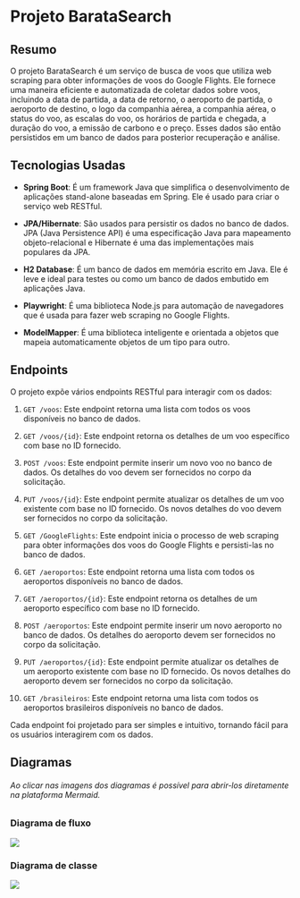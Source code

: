 # Projeto BarataSearch

## Resumo
O projeto BarataSearch é um serviço de busca de voos que utiliza web scraping para obter informações de voos do Google Flights. Ele fornece uma maneira eficiente e automatizada de coletar dados sobre voos, incluindo a data de partida, a data de retorno, o aeroporto de partida, o aeroporto de destino, o logo da companhia aérea, a companhia aérea, o status do voo, as escalas do voo, os horários de partida e chegada, a duração do voo, a emissão de carbono e o preço. Esses dados são então persistidos em um banco de dados para posterior recuperação e análise.

## Tecnologias Usadas
- **Spring Boot**: É um framework Java que simplifica o desenvolvimento de aplicações stand-alone baseadas em Spring. Ele é usado para criar o serviço web RESTful.

- **JPA/Hibernate**: São usados para persistir os dados no banco de dados. JPA (Java Persistence API) é uma especificação Java para mapeamento objeto-relacional e Hibernate é uma das implementações mais populares da JPA.

- **H2 Database**: É um banco de dados em memória escrito em Java. Ele é leve e ideal para testes ou como um banco de dados embutido em aplicações Java.

- **Playwright**: É uma biblioteca Node.js para automação de navegadores que é usada para fazer web scraping no Google Flights.

- **ModelMapper**: É uma biblioteca inteligente e orientada a objetos que mapeia automaticamente objetos de um tipo para outro.

## Endpoints
O projeto expõe vários endpoints RESTful para interagir com os dados:

1. `GET /voos`: Este endpoint retorna uma lista com todos os voos disponíveis no banco de dados.

2. `GET /voos/{id}`: Este endpoint retorna os detalhes de um voo específico com base no ID fornecido.

3. `POST /voos`: Este endpoint permite inserir um novo voo no banco de dados. Os detalhes do voo devem ser fornecidos no corpo da solicitação.

4. `PUT /voos/{id}`: Este endpoint permite atualizar os detalhes de um voo existente com base no ID fornecido. Os novos detalhes do voo devem ser fornecidos no corpo da solicitação.

5. `GET /GoogleFlights`: Este endpoint inicia o processo de web scraping para obter informações dos voos do Google Flights e persisti-las no banco de dados.

6. `GET /aeroportos`: Este endpoint retorna uma lista com todos os aeroportos disponíveis no banco de dados.

7. `GET /aeroportos/{id}`: Este endpoint retorna os detalhes de um aeroporto específico com base no ID fornecido.

8. `POST /aeroportos`: Este endpoint permite inserir um novo aeroporto no banco de dados. Os detalhes do aeroporto devem ser fornecidos no corpo da solicitação.

9. `PUT /aeroportos/{id}`: Este endpoint permite atualizar os detalhes de um aeroporto existente com base no ID fornecido. Os novos detalhes do aeroporto devem ser fornecidos no corpo da solicitação.

10. `GET /brasileiros`: Este endpoint retorna uma lista com todos os aeroportos brasileiros disponíveis no banco de dados.

Cada endpoint foi projetado para ser simples e intuitivo, tornando fácil para os usuários interagirem com os dados.

## Diagramas
###### Ao clicar nas imagens dos diagramas é possível para abrir-los diretamente na plataforma Mermaid.

### Diagrama de fluxo
[![](https://mermaid.ink/img/pako:eNqdk89y2jAQxl9FozNh_AdM8KEzAQKhM53OlKaHGg6KvICmttcjibQ0w8O0PeTUY5_AL9aVbUhIL219suT9fvvtZ-mBS0yBx3yd4We5Fdqy95Nlwei5SuZF9VMqXLGLi1dslIy3IhepYKXQgiEzoO9V9YhsRGsrFiC03K4a7aiWjJNbs6u-aYUshbUqwEmr7zlYjYa2mACNJWpLK2ApQUwDv0c0LWlckyZ-cnWsHWNB-iwDzTRIuCMMM5gpqayoHqsf1AzZrm3cUiZ-jbl-hlk4-5IsaZRgjHhJaZXXjXL6TPkOSjTKot4zVVjQYgNMYk6R3IlCullplvQ0wbQhzHzKc406d_hfYJzL0_zMON8aCFpQxIaJsxHOogiSD_h_IQRNCDXgb8dvNNMgWUgtSlVs_hBqYUqKID-O2yhmT4pbqzIGa7C7p-JTSM7nDHGTAZtmarO1x9hmDefGmf3HxG9q5Tx5a9oeR69tPzpe54Hjy8AdZV5TXidTla94h-dAv06ldFUe3Pclt1vIYcljek2F_rTky-JAdWJHZ2tfSB5bvYMO35V0sGGixEaLnMdrkRnaLUXxETE_FtGSxw_8C4_DsDuIgnAwjPyBN4zCsMP3PA76Xa8fBFEv6vnDyH04dPjXGuB1h57v9XveZdT3w_6wd9nhkLqw3jQ3u77gh9_OgFbD?type=png)](https://mermaid.live/edit#pako:eNqdk89y2jAQxl9FozNh_AdM8KEzAQKhM53OlKaHGg6KvICmttcjibQ0w8O0PeTUY5_AL9aVbUhIL219suT9fvvtZ-mBS0yBx3yd4We5Fdqy95Nlwei5SuZF9VMqXLGLi1dslIy3IhepYKXQgiEzoO9V9YhsRGsrFiC03K4a7aiWjJNbs6u-aYUshbUqwEmr7zlYjYa2mACNJWpLK2ApQUwDv0c0LWlckyZ-cnWsHWNB-iwDzTRIuCMMM5gpqayoHqsf1AzZrm3cUiZ-jbl-hlk4-5IsaZRgjHhJaZXXjXL6TPkOSjTKot4zVVjQYgNMYk6R3IlCullplvQ0wbQhzHzKc406d_hfYJzL0_zMON8aCFpQxIaJsxHOogiSD_h_IQRNCDXgb8dvNNMgWUgtSlVs_hBqYUqKID-O2yhmT4pbqzIGa7C7p-JTSM7nDHGTAZtmarO1x9hmDefGmf3HxG9q5Tx5a9oeR69tPzpe54Hjy8AdZV5TXidTla94h-dAv06ldFUe3Pclt1vIYcljek2F_rTky-JAdWJHZ2tfSB5bvYMO35V0sGGixEaLnMdrkRnaLUXxETE_FtGSxw_8C4_DsDuIgnAwjPyBN4zCsMP3PA76Xa8fBFEv6vnDyH04dPjXGuB1h57v9XveZdT3w_6wd9nhkLqw3jQ3u77gh9_OgFbD)

### Diagrama de classe
[![](https://mermaid.ink/img/pako:eNrtG1tv27r5rwh-chCnaNo0PTW6boqtJsaxLc9yMuCsg0FLjKNNFjVKcpMW_e_7KFESSVGXnJMOe1heYn9X8rvy5u8Dl3h4MB64AYrjqY_2FB2ML6EBfxnIuEIUJcjBiLoPDqZH38VmFAW-ixKfhMb3nJb9nR6QHw6dhPrh_u__MBDdxyc59kf-j5PmcqcgdYdiPCHhvb8X5ZzlIgyP-kdMJ4x6iQ64TpDSQAOMMQ215BEI-kqop8EQEigqZmGC95gaBz_0D-lh5gVaLHpk2BXwO_43kWJOQK5LwhC7zE4b_4BJmqgEPohtQIHouX-PE18c1ukeJ8xwMUmpi4cn48yMTvZNMnVu4wX4NligKAIz1sx8eqiwTJJArBHlfEX7vVYMiXBormZMhJ1_FKYSJxAmrnHvhygwuLWvTMfarszJr-a11UEKwrab2eZ2bvcgnFrOZD2bmH1o76y100k4sZcbc2Nvl_bC6kl6Pdvc3F71JJ7Plr9a09myJ7m1MGdzTULlDjIxJRGhCQEXJZQEAYSnmFQlniexgRSA4NJdGruIlhwzb8ijFXy8xnFEwhhbYeInTx9Lok8Cf-DDPCr-eNjCV8CnG7tNxBVFsR9gn2qlzYFaGIooyAcq6leShn-5Q4HvVfYCxYaXkJ5TQ0GCqTCwwjIjo7fcO-J7nzQpdkc6fRdXXosFPHAWXj2Suj_PHJeiCEKpIIrl7zXPg7w2nwO67ioA6jwD4AYPl6ria0L2Af4c-PuHJOYNpJroCtHE99DIUBFTHCd-SEqEB6VQJWYwTlcf2581cQLjKSIEPnIf_n4Viql49DAlatxU2vpEjDbzC_fy0DlDVY5FJPYTQp_GhlkHcnKhH2i6QWtRKKF6WsffB6hwbMy-aHh0RUNXJTh5La81iaeqaE5eDfMRjN6gKx7KBYdFtpCZMrM6rxXFDgqO-QTrchq4lPqnFLwvodyslXwvAoKF6m3iB_mygX3iiKIg5EhH-MYJqrIyNu6UEnMKqzT_HhaEgFjBR-KRoWyCLBxYpk8xdDbfIz8vy8GVlKKnzD6gMS8tmX-Oon4WHHo6xZRCaS2sOLevr601-ICwFVGXabOsqvwoBGWspmlpYVPbmpkTxEy-I78zh9XyDt-lqCtKuVy75VxghkOZIDRssrhYOf-Qo1VvfZLHApBsODAW60iC5L8woobq3zFKZqz2riJ5Q2LkM_tdTakSqWtAUucRshYlKXSmb8zLTC1LoJGhT6z8G8Ppah-LJ6EwqPbJg_KvKQrZFDyskPO9VpmX2tbHJiCsmD5-ZFkorgPllXXA5s6Mi4I7TGPYoN3OpsafjPN5fXOY9Sulk4j4kBywBs22ao7EOjwRsHENq1V3IgtcirpUeTJSN7oTzapT12Jf3JRKu9KuYtn8xO4vT66x90qNV7-q_onBIZmXJ2EHFU_LOpVLDhEKH3yNAC-lyEUaHjbwNK7DMaQUTF-jBNEd0WmPKHZFMNgIZ2XkhlBUFhBtIPJ5t8ZjQdNit7ZY50ZrVVHQtBhdUTEpLK7KrRCqbxQJ09wxKn8Blt2n8DqZ72pVIYdK_lUYrdy5KmcBlkNAnXLu_9qEOViOEoV3xUJE5cyBYhCd1M-reAzVzCSg1HirclnJ5rLz_IScZsZmrS7BBztdIsJaUT1VDhBZYUKkpDgTGi9bBzeVAo5fY1i06dIQdRYT1FlIArInk-Zi0lJnwH9HP0bNyguCyQPeI-9_olKxGNsI_lKDTMLpXaxE7KL0rypLwNRiQRP2VSDoIl_AaoNHL5BHToPAAquNtpOGZtswxqbajdrrdlfNbqrXqL1Wz8WgVmXKSF0avHjlX8mpoimLElqfYA0yeXY1ySzQ-pz8f4d6Vofy2JFAtudo3DUGfK8bj-T-cyTiklNpUz99Oc12UNkQZBPoSmAGk5lOGo8Tr5C3xv9OIQmtRxdH2S2fdBr97PGeakRKQ9Thi_qK4xjtcRf15oGSr2gXYAiMNMbPEz4y9OzSPuIzoTvf83BYWeWPGaUuULKJBt1sEg1xi0U6RXcYhFuEbcwpTJcdUmFqUUroS9mmTbRkpVbCZnu1srVY7hnqegXVkiSfSRp6L2W3mjzJWHVss4XqtC1m6RLcyxZQMLN77FLIDQo94SbsdKdJZF2xAnU3SRIxHwU44WiD5v_rlyvQzkIPUS_zZnEmlYYoeSDU_4aFSd1qgC-i7b6ekJpy8xKawpqn6iH4Enr8tkRpLRwvoZ2mIXs3UWlcK4AX0fKQx2elRRJv7_6J3cTYEe-J68oWSsZD-TEH32DkQT5ncP55ZPwN7zrHlCuoXf2II62uLFjxYBaAknKIOLB4xCLuzMpdGWOXQTyXZWAEGcHNIWku6o4CbbCDWi0E4YUctskrxp8dIsOMOCoWUfJM5dNoYUUrHCsry1rZKjUBfHZjPsaKPUeI5qvxLvL56bgLlFKQVQkrsIiOPYOLVisYpdiA-pXWClgRIsazus2pXljp9ga0tt80Eet7Rj_Ruo7Tdn8Qt97unZrW2l7Z643tjI0Fij7myopA_STEl_ZMHzKYPqluy3ehB8joOQ73lf_ihJ6XKQBf3gAjlFPFl5pr_LJRggu9q6de1wvszRYzHwpqz11O8SPsGOLegnaEBBiFL3F_Ld1sltN60cskgXjmrQidQLWorqWrU51RVmmU2Za3bRpceWmoHmhKd3PsVkK5XZSOK0qoW4MoRwg1OD8GqNTlW3shpKSiyzfhlcJ8Yy2KdSX3atJokQaJH-d31RsU_6v9qnwzW1jb3-ylJSfE2cqcrk17OzU35vbGXpvbq7XpzOYKlfJ2aaw-dnjmpfppAuMVrtSUdx--6yM2I8d9wF4alAWacbEXozJ9jIIjgrnOwvvqgBCHrCAd1JIs2q94MlBlMKEHdoMLIWQdckHVAXnVL2EQalVxSQhrqgTnQIgRJkQ6YLQOG_yYZSyTqLAVJ_IloxTFgjLte5N8DtXs9P7P3n_erufba9u-nlvbz_PZ9c1GcTPDT-zFam5BNLQR5kQLa7mxM6GzqdlNsbW2d_Z800W5sK0pC8N5p8SZvVCFTWd3W5i_nU3DXN7MTEdD0YpkWbCe2TqU5UzMuZbJ2ZibWwfmZ2uQ09u1OYEk02Mn5vrKXjZhV2trosM1Pn1B6eO0epugcHEkP5quI6FCqj2FKXIQiDLZywRe--UWzNK-1NeA54VXiy-P-sqXQi0PhYrMiaH8Kc-bfKgAsb1j44jHmkcTI_k5UqOSky71ZJfgA6s37E4ipUFhyBOdVpFHuMqIoD6NjVW-4NQYRXjfJdOWtymiYFYooN_GAukIVuQRUYcmK5F4i1PzrpFJTMWxeC8mfl8iDZLFVzHIYsiw8uqWUh_uyIAQ7jFh5drm-QKkm48-zsy4ns-Ru5of4D-Tqzc5v5ToTS88qnxOwFRsxRVUP6PlK6Peo8vuHfpQoz1NI3RLg6GH77MCV0UhQHhcSzAWNzMN7I49EhPCRlobUHwgRzxNo4BYcYRcMoRN1J7t95o4xGXBkKWH3cygHkPwe9ZiSeNYC9Y7-Ddoe_m3cjXU8Tujs7NPyk-GerHUfgHTi0v6sQu72enBo_n9RS8-6dU_06X7IYekoFy_yj8Y4MJasLWVsqCseOQqaRKfl7ZTZu9Du4QJT0m1pE0nwA3k0tESm4zwVpcbQ5xAHZuNpA4u-6VeojALBd08foWwNvLGs29GrTnj7uConel20NcPmzsY2k5wO1i1pzfMBuqjdTFi80WljqJacmr5qwWKzgkVrraD1eaLlqqel4PR4IBhA-d7g_Egq39fBskDPuAvgzF8hFKNQNCXAVQ_IAVzEOcpdAfjhKZ4NEgjKLSY_xSzAEK3_o0Q8etg_H3wOBifXbx7--r968vX7z58eP_h7evzN6PB02D89tXl-cX52zeXv7x7--Hy4uL83Y_R4Fsm4fzV6_evAXj-y8WHN-dvLi8uRwPssSRZ8J-Csn8__gPCdJig?type=png)](https://mermaid.live/edit#pako:eNrtG1tv27r5rwh-chCnaNo0PTW6boqtJsaxLc9yMuCsg0FLjKNNFjVKcpMW_e_7KFESSVGXnJMOe1heYn9X8rvy5u8Dl3h4MB64AYrjqY_2FB2ML6EBfxnIuEIUJcjBiLoPDqZH38VmFAW-ixKfhMb3nJb9nR6QHw6dhPrh_u__MBDdxyc59kf-j5PmcqcgdYdiPCHhvb8X5ZzlIgyP-kdMJ4x6iQ64TpDSQAOMMQ215BEI-kqop8EQEigqZmGC95gaBz_0D-lh5gVaLHpk2BXwO_43kWJOQK5LwhC7zE4b_4BJmqgEPohtQIHouX-PE18c1ukeJ8xwMUmpi4cn48yMTvZNMnVu4wX4NligKAIz1sx8eqiwTJJArBHlfEX7vVYMiXBormZMhJ1_FKYSJxAmrnHvhygwuLWvTMfarszJr-a11UEKwrab2eZ2bvcgnFrOZD2bmH1o76y100k4sZcbc2Nvl_bC6kl6Pdvc3F71JJ7Plr9a09myJ7m1MGdzTULlDjIxJRGhCQEXJZQEAYSnmFQlniexgRSA4NJdGruIlhwzb8ijFXy8xnFEwhhbYeInTx9Lok8Cf-DDPCr-eNjCV8CnG7tNxBVFsR9gn2qlzYFaGIooyAcq6leShn-5Q4HvVfYCxYaXkJ5TQ0GCqTCwwjIjo7fcO-J7nzQpdkc6fRdXXosFPHAWXj2Suj_PHJeiCEKpIIrl7zXPg7w2nwO67ioA6jwD4AYPl6ria0L2Af4c-PuHJOYNpJroCtHE99DIUBFTHCd-SEqEB6VQJWYwTlcf2581cQLjKSIEPnIf_n4Viql49DAlatxU2vpEjDbzC_fy0DlDVY5FJPYTQp_GhlkHcnKhH2i6QWtRKKF6WsffB6hwbMy-aHh0RUNXJTh5La81iaeqaE5eDfMRjN6gKx7KBYdFtpCZMrM6rxXFDgqO-QTrchq4lPqnFLwvodyslXwvAoKF6m3iB_mygX3iiKIg5EhH-MYJqrIyNu6UEnMKqzT_HhaEgFjBR-KRoWyCLBxYpk8xdDbfIz8vy8GVlKKnzD6gMS8tmX-Oon4WHHo6xZRCaS2sOLevr601-ICwFVGXabOsqvwoBGWspmlpYVPbmpkTxEy-I78zh9XyDt-lqCtKuVy75VxghkOZIDRssrhYOf-Qo1VvfZLHApBsODAW60iC5L8woobq3zFKZqz2riJ5Q2LkM_tdTakSqWtAUucRshYlKXSmb8zLTC1LoJGhT6z8G8Ppah-LJ6EwqPbJg_KvKQrZFDyskPO9VpmX2tbHJiCsmD5-ZFkorgPllXXA5s6Mi4I7TGPYoN3OpsafjPN5fXOY9Sulk4j4kBywBs22ao7EOjwRsHENq1V3IgtcirpUeTJSN7oTzapT12Jf3JRKu9KuYtn8xO4vT66x90qNV7-q_onBIZmXJ2EHFU_LOpVLDhEKH3yNAC-lyEUaHjbwNK7DMaQUTF-jBNEd0WmPKHZFMNgIZ2XkhlBUFhBtIPJ5t8ZjQdNit7ZY50ZrVVHQtBhdUTEpLK7KrRCqbxQJ09wxKn8Blt2n8DqZ72pVIYdK_lUYrdy5KmcBlkNAnXLu_9qEOViOEoV3xUJE5cyBYhCd1M-reAzVzCSg1HirclnJ5rLz_IScZsZmrS7BBztdIsJaUT1VDhBZYUKkpDgTGi9bBzeVAo5fY1i06dIQdRYT1FlIArInk-Zi0lJnwH9HP0bNyguCyQPeI-9_olKxGNsI_lKDTMLpXaxE7KL0rypLwNRiQRP2VSDoIl_AaoNHL5BHToPAAquNtpOGZtswxqbajdrrdlfNbqrXqL1Wz8WgVmXKSF0avHjlX8mpoimLElqfYA0yeXY1ySzQ-pz8f4d6Vofy2JFAtudo3DUGfK8bj-T-cyTiklNpUz99Oc12UNkQZBPoSmAGk5lOGo8Tr5C3xv9OIQmtRxdH2S2fdBr97PGeakRKQ9Thi_qK4xjtcRf15oGSr2gXYAiMNMbPEz4y9OzSPuIzoTvf83BYWeWPGaUuULKJBt1sEg1xi0U6RXcYhFuEbcwpTJcdUmFqUUroS9mmTbRkpVbCZnu1srVY7hnqegXVkiSfSRp6L2W3mjzJWHVss4XqtC1m6RLcyxZQMLN77FLIDQo94SbsdKdJZF2xAnU3SRIxHwU44WiD5v_rlyvQzkIPUS_zZnEmlYYoeSDU_4aFSd1qgC-i7b6ekJpy8xKawpqn6iH4Enr8tkRpLRwvoZ2mIXs3UWlcK4AX0fKQx2elRRJv7_6J3cTYEe-J68oWSsZD-TEH32DkQT5ncP55ZPwN7zrHlCuoXf2II62uLFjxYBaAknKIOLB4xCLuzMpdGWOXQTyXZWAEGcHNIWku6o4CbbCDWi0E4YUctskrxp8dIsOMOCoWUfJM5dNoYUUrHCsry1rZKjUBfHZjPsaKPUeI5qvxLvL56bgLlFKQVQkrsIiOPYOLVisYpdiA-pXWClgRIsazus2pXljp9ga0tt80Eet7Rj_Ruo7Tdn8Qt97unZrW2l7Z643tjI0Fij7myopA_STEl_ZMHzKYPqluy3ehB8joOQ73lf_ihJ6XKQBf3gAjlFPFl5pr_LJRggu9q6de1wvszRYzHwpqz11O8SPsGOLegnaEBBiFL3F_Ld1sltN60cskgXjmrQidQLWorqWrU51RVmmU2Za3bRpceWmoHmhKd3PsVkK5XZSOK0qoW4MoRwg1OD8GqNTlW3shpKSiyzfhlcJ8Yy2KdSX3atJokQaJH-d31RsU_6v9qnwzW1jb3-ylJSfE2cqcrk17OzU35vbGXpvbq7XpzOYKlfJ2aaw-dnjmpfppAuMVrtSUdx--6yM2I8d9wF4alAWacbEXozJ9jIIjgrnOwvvqgBCHrCAd1JIs2q94MlBlMKEHdoMLIWQdckHVAXnVL2EQalVxSQhrqgTnQIgRJkQ6YLQOG_yYZSyTqLAVJ_IloxTFgjLte5N8DtXs9P7P3n_erufba9u-nlvbz_PZ9c1GcTPDT-zFam5BNLQR5kQLa7mxM6GzqdlNsbW2d_Z800W5sK0pC8N5p8SZvVCFTWd3W5i_nU3DXN7MTEdD0YpkWbCe2TqU5UzMuZbJ2ZibWwfmZ2uQ09u1OYEk02Mn5vrKXjZhV2trosM1Pn1B6eO0epugcHEkP5quI6FCqj2FKXIQiDLZywRe--UWzNK-1NeA54VXiy-P-sqXQi0PhYrMiaH8Kc-bfKgAsb1j44jHmkcTI_k5UqOSky71ZJfgA6s37E4ipUFhyBOdVpFHuMqIoD6NjVW-4NQYRXjfJdOWtymiYFYooN_GAukIVuQRUYcmK5F4i1PzrpFJTMWxeC8mfl8iDZLFVzHIYsiw8uqWUh_uyIAQ7jFh5drm-QKkm48-zsy4ns-Ru5of4D-Tqzc5v5ToTS88qnxOwFRsxRVUP6PlK6Peo8vuHfpQoz1NI3RLg6GH77MCV0UhQHhcSzAWNzMN7I49EhPCRlobUHwgRzxNo4BYcYRcMoRN1J7t95o4xGXBkKWH3cygHkPwe9ZiSeNYC9Y7-Ddoe_m3cjXU8Tujs7NPyk-GerHUfgHTi0v6sQu72enBo_n9RS8-6dU_06X7IYekoFy_yj8Y4MJasLWVsqCseOQqaRKfl7ZTZu9Du4QJT0m1pE0nwA3k0tESm4zwVpcbQ5xAHZuNpA4u-6VeojALBd08foWwNvLGs29GrTnj7uConel20NcPmzsY2k5wO1i1pzfMBuqjdTFi80WljqJacmr5qwWKzgkVrraD1eaLlqqel4PR4IBhA-d7g_Egq39fBskDPuAvgzF8hFKNQNCXAVQ_IAVzEOcpdAfjhKZ4NEgjKLSY_xSzAEK3_o0Q8etg_H3wOBifXbx7--r968vX7z58eP_h7evzN6PB02D89tXl-cX52zeXv7x7--Hy4uL83Y_R4Fsm4fzV6_evAXj-y8WHN-dvLi8uRwPssSRZ8J-Csn8__gPCdJig)
